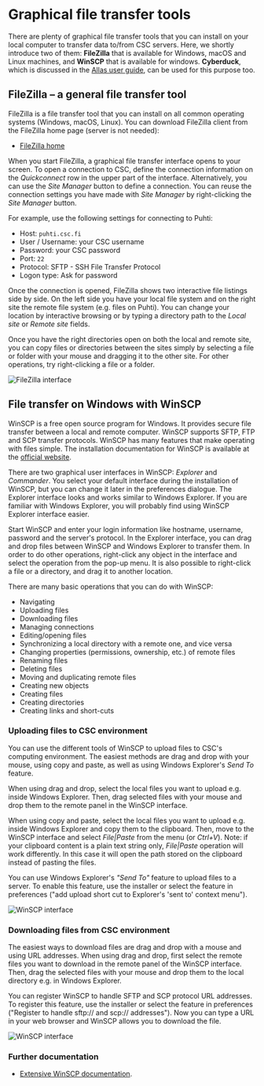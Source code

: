 # Graphical file transfer tools

There are plenty of graphical file transfer tools that you can install on your
local computer to transfer data to/from CSC servers. Here, we shortly introduce
two of them: **FileZilla** that is available for Windows, macOS and Linux
machines, and **WinSCP** that is available for windows. **Cyberduck**, which is
discussed in the [Allas user guide](../Allas/using_allas/cyberduck.md), can be
used for this purpose too.

## FileZilla – a general file transfer tool

FileZilla is a file transfer tool that you can install on all common operating
systems (Windows, macOS, Linux). You can download FileZilla client from the
FileZilla home page (server is not needed):

- [FileZilla home](https://filezilla-project.org/)

When you start FileZilla, a graphical file transfer interface opens to your
screen. To open a connection to CSC, define the connection information on the
_Quickconnect_ row in the upper part of the interface. Alternatively, you can
use the _Site Manager_ button to define a connection. You can reuse the
connection settings you have made with _Site Manager_ by right-clicking the
_Site Manager_ button.

For example, use the following settings for connecting to Puhti:

- Host: `puhti.csc.fi`
- User / Username: your CSC username
- Password: your CSC password
- Port: `22`
- Protocol: SFTP - SSH File Transfer Protocol
- Logon type: Ask for password

Once the connection is opened, FileZilla shows two interactive file listings
side by side. On the left side you have your local file system and on the right
site the remote file system (e.g. files on Puhti). You can change your location
by interactive browsing or by typing a directory path to the _Local site_ or
_Remote site_ fields.

Once you have the right directories open on both the local and remote site, you
can copy files or directories between the sites simply by selecting a file or
folder with your mouse and dragging it to the other site. For other operations,
try right-clicking a file or a folder.

![FileZilla interface](/img/filezilla.jpg 'FileZilla interface')

## File transfer on Windows with WinSCP

WinSCP is a free open source program for Windows. It provides secure file
transfer between a local and remote computer. WinSCP supports SFTP, FTP and SCP
transfer protocols. WinSCP has many features that make operating with files
simple. The installation documentation for WinSCP is available at the
[official website](https://winscp.net/eng/docs/installation).

There are two graphical user interfaces in WinSCP: _Explorer_ and _Commander_.
You select your default interface during the installation of WinSCP, but you
can change it later in the preferences dialogue. The Explorer interface looks
and works similar to Windows Explorer. If you are familiar with Windows
Explorer, you will probably find using WinSCP Explorer interface easier.

Start WinSCP and enter your login information like hostname, username, password
and the server's protocol. In the Explorer interface, you can drag and drop
files between WinSCP and Windows Explorer to transfer them. In order to do
other operations, right-click any object in the interface and select the
operation from the pop-up menu. It is also possible to right-click a file or a
directory, and drag it to another location.

There are many basic operations that you can do with WinSCP:

- Navigating
- Uploading files
- Downloading files
- Managing connections
- Editing/opening files
- Synchronizing a local directory with a remote one, and vice versa
- Changing properties (permissions, ownership, etc.) of remote files
- Renaming files
- Deleting files
- Moving and duplicating remote files
- Creating new objects
- Creating files
- Creating directories
- Creating links and short-cuts

### Uploading files to CSC environment

You can use the different tools of WinSCP to upload files to CSC's computing
environment. The easiest methods are drag and drop with your mouse, using copy
and paste, as well as using Windows Explorer's _Send To_ feature.

When using drag and drop, select the local files you want to upload e.g.
inside Windows Explorer. Then, drag selected files with your mouse and drop
them to the remote panel in the WinSCP interface.

When using copy and paste, select the local files you want to upload e.g.
inside Windows Explorer and copy them to the clipboard. Then, move to the
WinSCP interface and select _File|Paste_ from the menu (or _Ctrl+V_). Note: if
your clipboard content is a plain text string only, _File|Paste_ operation will
work differently. In this case it will open the path stored on the clipboard
instead of pasting the files.

You can use Windows Explorer's _"Send To"_ feature to upload files to a server.
To enable this feature, use the installer or select the feature in preferences
("add upload short cut to Explorer's 'sent to' context menu").

![WinSCP interface](/img/Winscp1.jpg 'WinSCP interface')

### Downloading files from CSC environment

The easiest ways to download files are drag and drop with a mouse and using URL
addresses. When using drag and drop, first select the remote files you want to
download in the remote panel of the WinSCP interface. Then, drag the selected
files with your mouse and drop them to the local directory e.g. in Windows
Explorer.

You can register WinSCP to handle SFTP and SCP protocol URL addresses. To
register this feature, use the installer or select the feature in preferences
("Register to handle sftp:// and scp:// addresses"). Now you can type a URL in
your web browser and WinSCP allows you to download the file.

![WinSCP interface](/img/Winscp2.jpg 'WinSCP interface')

### Further documentation

- [Extensive WinSCP documentation](https://winscp.net/eng/docs/start).
